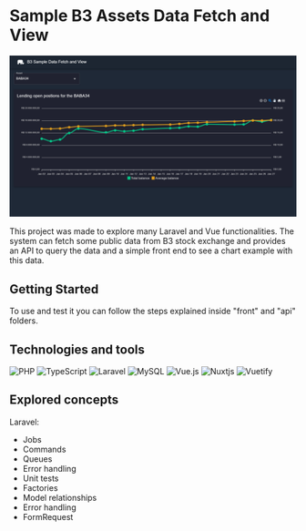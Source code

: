 # Sample B3 Assets Data Fetch and View

![Front interface](front_interface.png "Front interface")

This project was made to explore many Laravel and Vue functionalities. The system can fetch some public data from B3 stock exchange and provides an API to query the data and a simple front end to see a chart example with this data.

## Getting Started

To use and test it you can follow the steps explained inside "front" and "api" folders.

## Technologies and tools
![PHP](https://img.shields.io/badge/php-%23777BB4.svg?style=for-the-badge&logo=php&logoColor=white) ![TypeScript](https://img.shields.io/badge/typescript-%23007ACC.svg?style=for-the-badge&logo=typescript&logoColor=white) 
![Laravel](https://img.shields.io/badge/laravel-%23FF2D20.svg?style=for-the-badge&logo=laravel&logoColor=white) ![MySQL](https://img.shields.io/badge/mysql-%2300f.svg?style=for-the-badge&logo=mysql&logoColor=white&color=1E4C68)
![Vue.js](https://img.shields.io/badge/vuejs-%2335495e.svg?style=for-the-badge&logo=vuedotjs&logoColor=%234FC08D) ![Nuxtjs](https://img.shields.io/badge/Nuxt-002E3B?style=for-the-badge&logo=nuxtdotjs&logoColor=#00DC82) ![Vuetify](https://img.shields.io/badge/Vuetify-1867C0?style=for-the-badge&logo=vuetify&logoColor=AEDDFF)

## Explored concepts
Laravel:
* Jobs
* Commands
* Queues
* Error handling
* Unit tests
* Factories
* Model relationships
* Error handling
* FormRequest
